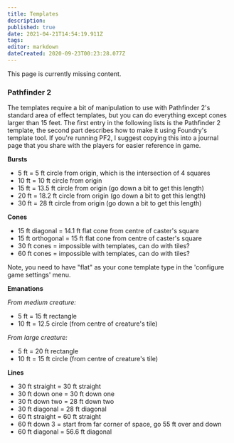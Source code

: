 ```yaml
---
title: Templates
description: 
published: true
date: 2021-04-21T14:54:19.911Z
tags: 
editor: markdown
dateCreated: 2020-09-23T00:23:28.077Z
---
```


This page is currently missing content.

### Pathfinder 2
The templates require a bit of manipulation to use with Pathfinder 2's standard area of effect templates, but you can do everything except cones larger than 15 feet.  The first entry in the following lists is the Pathfinder 2 template, the second part describes how to make it using Foundry's template tool. If you're running PF2, I suggest copying this into a journal page that you share with the players for easier reference in game.

**Bursts**
* 5 ft = 5 ft circle from origin, which is the intersection of 4 squares
* 10 ft = 10 ft circle from origin
* 15 ft = 13.5 ft circle from origin (go down a bit to get this length)
* 20 ft = 18.2 ft circle from origin (go down a bit to get this length)
* 30 ft = 28 ft circle from origin (go down a bit to get this length)

**Cones**
* 15 ft diagonal = 14.1 ft flat cone from centre of caster's square
* 15 ft orthogonal = 15 ft flat cone from centre of caster's square
* 30 ft cones = impossible with templates, can do with tiles?
* 60 ft cones = impossible with templates, can do with tiles?

Note, you need to have "flat" as your cone template type in the 'configure game settings' menu.

**Emanations**

_From medium creature:_
* 5 ft = 15 ft rectangle
* 10 ft = 12.5 circle (from centre of creature's tile)

_From large creature:_
* 5 ft = 20 ft rectangle
* 10 ft = 15 ft circle (from centre of creature's tile)
 
**Lines**
* 30 ft straight = 30 ft straight
* 30 ft down one = 30 ft down one
* 30 ft down two = 28 ft down two
* 30 ft diagonal = 28 ft diagonal
* 60 ft straight = 60 ft straight
* 60 ft down 3 = start from far corner of space, go 55 ft over and down
* 60 ft diagonal = 56.6 ft diagonal